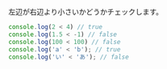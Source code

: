 <!--
label: <
description: 小なり演算子です。
link: https://developer.mozilla.org/ja/docs/Web/JavaScript/Reference/Operators/Less_than
-->

左辺が右辺より小さいかどうかチェックします。

```typescript
console.log(2 < 4) // true
console.log(1.5 < -1) // false
console.log(100 < 100) // false
console.log('a' < 'b'); // true
console.log('い' < 'あ'); // false
```
